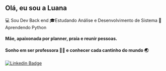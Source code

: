 ## Olá, eu sou a Luana 

💻 Sou Dev Back end
🎓Estudando Análise e Desenvolvimento de Sistema
📌 Aprendendo Python


<h4> Mãe, apaixonada por planner, praia e reunir pessoas. </h4>

<h4> Sonho em ser professora 👩‍🏫 e conhecer cada cantinho do mundo 🌏</h4>


[![Linkedin Badge](https://img.shields.io/badge/-LinkedIn-blue?style=flat-square&logo=Linkedin&logoColor=white&link=https://www.linkedin.com/in/luana-barbosa-ferreira/)](https://www.linkedin.com/in/luana-barbosa-ferreira/)
<!--
**LuaBarbosa/luabarbosa** is a ✨ _special_ ✨ repository because its `README.md` (this file) appears on your GitHub profile.

Here are some ideas to get you started:

- 🔭 I’m currently working on ...
- 🌱 I’m currently learning ...
- 👯 I’m looking to collaborate on ...
- 🤔 I’m looking for help with ...
- 💬 Ask me about ...
- 📫 How to reach me: ...
- 😄 Pronouns: ...
- ⚡ Fun fact: ...
-->
